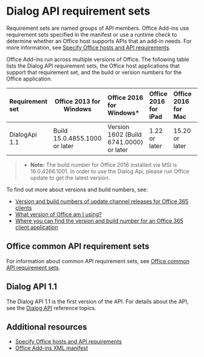 
# Dialog API requirement sets

Requirement sets are named groups of API members. Office Add-ins use requirement sets specified in the manifest or use a runtime check to determine whether an Office host supports APIs that an add-in needs. For more information, see [Specify Office hosts and API requirements](../docs/overview/specify-office-hosts-and-api-requirements.md).

Office Add-ins run across multiple versions of Office. The following table lists the Dialog API requirement sets, the Office host applications that support that requirement set, and the build or version numbers for the Office application.

|  Requirement set  |  Office 2013 for Windows | Office 2016 for Windows*   |  Office 2016 for iPad  |  Office 2016 for Mac  | Office Online  | 
|:-----|-----|:-----|:-----|:-----|:-----|
| DialogApi 1.1  | Build 15.0.4855.1000 or later | Version 1602 (Build 6741.0000) or later | 1.22 or later | 15.20 or later| We're working on it. |

>* **Note:** The build number for Office 2016 installed via MSI is 16.0.4266.1001. In order to use the Dialog Api, please run Office update to get the latest version. 

To find out more about versions and build numbers, see:

- [Version and build numbers of update channel releases for Office 365 clients](https://technet.microsoft.com/en-us/library/mt592918.aspx)
- [What version of Office am I using?](https://support.office.com/en-us/article/What-version-of-Office-am-I-using-932788b8-a3ce-44bf-bb09-e334518b8b19?ui=en-US&rs=en-US&ad=US&fromAR=1)
- [Where you can find the version and build number for an Office 365 client application](https://technet.microsoft.com/en-us/library/mt592918.aspx#Anchor_1)

## Office common API requirement sets
For information about common API requirement sets, see [Office common API requirement sets](office-add-in-requirement-sets.md).

## Dialog API 1.1 
The Dialog API 1.1 is the first version of the API. For details about the API, see the [Dialog API](../shared/officeui.md) reference topics.

## Additional resources

- [Specify Office hosts and API requirements](../docs/overview/specify-office-hosts-and-api-requirements.md)
- [Office Add-ins XML manifest](https://dev.office.com/docs/add-ins/overview/add-in-manifests)
